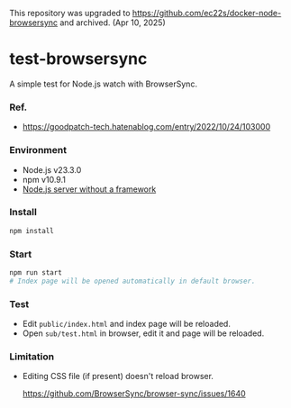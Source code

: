 This repository was upgraded to https://github.com/ec22s/docker-node-browsersync and archived. (Apr 10, 2025)


# test-browsersync
A simple test for Node.js watch with BrowserSync.

### Ref.
- https://goodpatch-tech.hatenablog.com/entry/2022/10/24/103000

### Environment
- Node.js v23.3.0
- npm v10.9.1
- [Node.js server without a framework](https://developer.mozilla.org/en-US/docs/Learn/Server-side/Node_server_without_framework)


### Install
```sh
npm install
```

### Start
```sh
npm run start
# Index page will be opened automatically in default browser.
```

### Test
- Edit `public/index.html` and index page will be reloaded.
- Open `sub/test.html` in browser, edit it and page will be reloaded.

### Limitation
- Editing CSS file (if present) doesn't reload browser.

  https://github.com/BrowserSync/browser-sync/issues/1640


